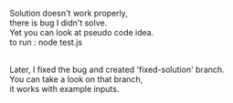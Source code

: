 Solution doesn't work properly, </br>
there is bug I didn't solve. </br>
Yet you can look at pseudo code idea. </br>
to run :
node test.js

</br>
Later, I fixed the bug and created 'fixed-solution' branch. </br>
You can take a look on that branch, </br>
it works with example inputs. </br>
